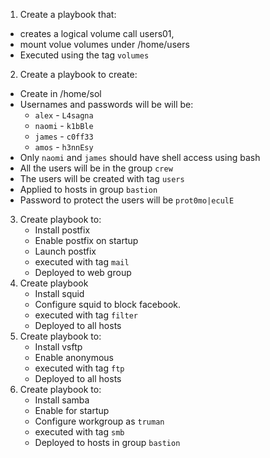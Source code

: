 1. Create a playbook that:
  - creates a logical volume call users01, 
  - mount volue volumes under /home/users
  - Executed using the tag `volumes`

2.  Create a playbook to create:
  - Create in /home/sol
  - Usernames and passwords will be will be:
     - `alex` - `L4sagna`
     - `naomi` - `k1bBle`
     - `james` - `c0ff33`
     - `amos` - `h3nnEsy`
  - Only `naomi` and `james` should have shell access using bash
  - All the users will be in the group `crew`
  - The users will be created with tag `users`
  - Applied to hosts in group `bastion`
  - Password to protect the users will be `prot0mo|eculE`
  
3. Create playbook to:
   - Install postfix
   - Enable postfix on startup
   - Launch postfix
   - executed with tag `mail`
   - Deployed to web group
4. Create playbook
   - Install squid
   - Configure squid to block facebook.
   - executed with tag `filter`
   - Deployed to all hosts
5. Create playbook to:
   - Install vsftp
   - Enable anonymous
   - executed with tag `ftp`
   - Deployed to all hosts
6. Create playbook to:
   - Install samba
   - Enable for startup
   - Configure workgroup as `truman`
   - executed with tag `smb`
   - Deployed to hosts in group `bastion`
